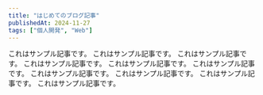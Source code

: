 ```yaml
---
title: "はじめてのブログ記事"
publishedAt: 2024-11-27
tags: ["個人開発", "Web"]
---
```


これはサンプル記事です。
これはサンプル記事です。
これはサンプル記事です。
これはサンプル記事です。
これはサンプル記事です。
これはサンプル記事です。
これはサンプル記事です。
これはサンプル記事です。
これはサンプル記事です。
これはサンプル記事です。